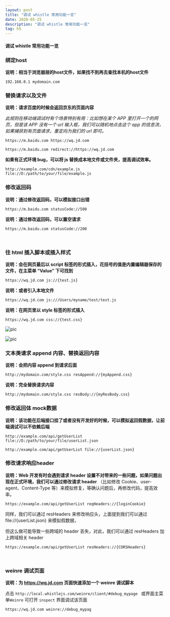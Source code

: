 ```yaml
---
layout: post
title: "调试 whistle 常用功能一览"
date: 2020-05-25
description: "调试 whistle 常用功能一览"
tag: h5
---
```


#### 调试 whistle 常用功能一览

### 绑定host

**说明：相当于浏览器层的host文件，如果找不到再去查找本机的host文件**

    192.168.0.1 mydomain.com

### 替换请求以及文件

**说明：请求百度的时候会返回京东的页面内容**

*此规则在移动端调试时有个场景特别有用：比如想在某个 APP 里打开一个的网页，但是该 APP 没有一个 url 输入框，我们可以随机地点击这个 app 的信息流，如果捕获到有页面请求，重定向为我们的 url 即可。*

    https://m.baidu.com https://wq.jd.com

    https://m.baidu.com redirect://https://wq.jd.com

**如果有正式环境 bug，可以将 js 替换成本地文件或文件夹，提高调试效率。**

    http://example.com/cdn/example.js file://D:/path/to/your/file/example.js 

### 修改返回码

**说明：通过修改返回码，可以模拟接口出错**

    https://m.baidu.com statusCode://500

**说明：通过修改返回码，可以置空请求**

    https://m.baidu.com statusCode://200
 
### 往 html 插入脚本或插入样式

**说明：会在网页最后以 script 标签的形式插入，花括号的值是内置编辑器保存的文件，在主菜单 “Value” 下可找到**

    https://wq.jd.com js://{test.js}

**说明：或者引入本地文件**

    https://wq.jd.com js:///Users/myname/test/test.js

**说明：在网页里以 style 标签的形式插入**

    https://wq.jd.com css://{test.css}


![pic](../../../images/2020/05/23.png)

![pic](../../../images/2020/05/24.png)


### 文本类请求 append 内容、替换返回内容

**说明：会把内容 append 到请求后面**

    http://mydomain.com/style.css resAppend://{myAppend.css}

**说明：完全替换请求内容**

    http://mydomain.com/style.css resBody://{myResBody.css}


### 修改返回体 mock数据

**说明：该功能在后端接口挂了或者没有开发好的时候，可以模拟返回假数据，让前端调试可以不依赖后端**

    http://example.com/api/getUserList file://D:/path/to/your/file/userList.json 

    http://example.com/api/getUserList file://{userList.json}

### 修改请求响应header

**说明：Web 开发有时会遇到请求 header 设置不对带来的一些问题，如果问题出现在正式环境，我们可以通过修改请求 header**
（比如修改 Cookie、user-agent、Content-Type 等）来模拟修复，等确认问题后，再修改代码，提高效率。

    https://example.com/api/getUserList reqHeaders://{loginCookie} 

同样，我们可以通过 resHeaders 来修改响应头，上面提到我们可以通过 file://{userList.json} 来模拟假数据，

但这么做可能导致一些跨域的 header 丢失，对此，我们可以通过 resHeaders 加上跨域相关 header

    https://example.com/api/getUserList resHeaders://{CORSHeaders} 

 
### weinre 调试页面

**说明：为 https://wq.jd.com 页面快速添加一个 weinre 调试脚本**

点击 `http://local.whistlejs.com/weinre/client/#debug_mypage ` 或界面主菜单`Weinre` 可打开 `inspect` 界面调试该页面

    https://wq.jd.com weinre://debug_mypag


